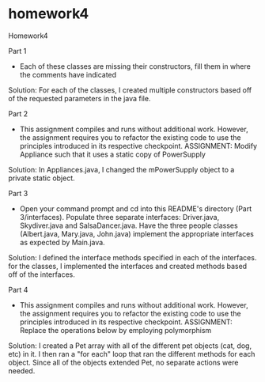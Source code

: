 # homework4
Homework4

Part 1
- Each of these classes are missing their constructors, fill them in where the comments have indicated

Solution: For each of the classes, I created multiple constructors based off of the requested parameters in the java file.

Part 2
- This assignment compiles and runs without additional work. However, the assignment requires you to refactor the existing code to use the principles introduced in its respective checkpoint. ASSIGNMENT: Modify Appliance such that it uses a static copy of PowerSupply

Solution: In Appliances.java, I changed the mPowerSupply object to a private static object.

Part 3
- Open your command prompt and cd into this README's directory (Part 3/interfaces). Populate three separate interfaces: Driver.java, Skydiver.java and SalsaDancer.java. Have the three people classes (Albert.java, Mary.java, John.java) implement the appropriate interfaces as expected by Main.java. 

Solution: I defined the interface methods specified in each of the interfaces. for the classes, I implemented the interfaces and created methods based off of the interfaces. 

Part 4
- This assignment compiles and runs without additional work. However, the assignment requires you to refactor the existing code to use the principles introduced in its respective checkpoint. ASSIGNMENT: Replace the operations below by employing polymorphism

Solution: I created a Pet array with all of the different pet objects (cat, dog, etc) in it. I then ran a "for each" loop that ran the different methods for each object. Since all of the objects extended Pet, no separate actions were needed.
